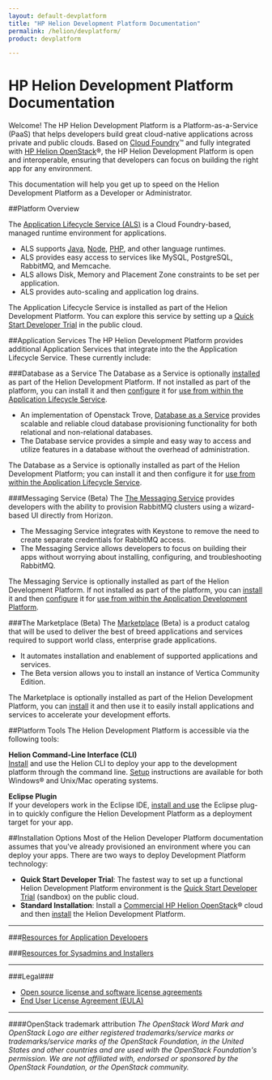 ```yaml
---
layout: default-devplatform
title: "HP Helion Development Platform Documentation"
permalink: /helion/devplatform/
product: devplatform

---
```

<!--UNDER REVISION-->

# HP Helion Development Platform Documentation

Welcome! The HP Helion Development Platform is a Platform-as-a-Service (PaaS) that helps developers build great cloud-native applications across private and public clouds.  Based on [Cloud Foundry](http://cloudfoundry.org/index.html)&trade; and fully integrated with [HP Helion OpenStack](/helion/openstack/)&reg;, the HP Helion Development Platform is open and interoperable, ensuring that developers can focus on building the right app for any environment.

This documentation will help you get up to speed on the  Helion Development Platform as a Developer or Administrator.

##Platform Overview

The [Application Lifecycle Service (ALS)](/als/v1/) is a Cloud Foundry-based, managed runtime environment for applications. 

- ALS supports [Java](/helion/devplatform/appdev/#java), [Node](/helion/devplatform/appdev/#node/), [PHP](/helion/devplatform/appdev/#php/), and other language runtimes.
- ALS provides easy access to services like MySQL, PostgreSQL, RabbitMQ, and Memcache.
- ALS allows Disk, Memory and Placement Zone constraints to be set per application.
- ALS provides auto-scaling and application log drains.
 
The Application Lifecycle Service is installed as part of the Helion Development Platform. You can explore this service by setting up a [Quick Start Developer Trial](/helion/devplatform/ALS-developer-trial-quick-start/) in the public cloud.

##Application Services
The HP Helion Development Platform provides additional Application Services that integrate into the the Application Lifecycle Service. These currently include:

###Database as a Service 
The Database as a Service is optionally [installed](/helion/devplatform/install/#database/) as part of the Helion Development Platform. If not installed as part of the platform, you can install it and then [configure](/helion/devplatform/connectdatabase/#configure/) it for [use from within the Application Lifecycle Service](/helion/devplatform/connectdatabase/).

- An implementation of Openstack Trove, [Database as a Service](/helion/devplatform/createdatabase/) provides scalable and reliable cloud database provisioning functionality for both relational and non-relational databases.  
- The Database service provides a simple and easy way to access and utilize features in a database without the overhead of administration.  

The Database as a Service is optionally installed as part of the Helion Development Platform; you can install it and then configure it for [use from within the Application Lifecycle Service](/helion/devplatform/connectdatabase/).

###Messaging Service (Beta)
The [The Messaging Service](/helion/devplatform/messageservice/)  provides developers with the ability to provision RabbitMQ clusters using a wizard-based UI directly from Horizon.

- The Messaging Service integrates with Keystone to remove the need to create separate credentials for RabbitMQ access. 
- The Messaging Service allows developers to focus on building their apps without worrying about installing, configuring, and troubleshooting RabbitMQ.

The Messaging Service is optionally installed as part of the Helion Development Platform. If not installed as part of the platform, you can [install](/helion/devplatform/install/#message/) it and then [configure](/helion/devplatform/messageservice/) it for [use from within the Application Development Platform](/helion/devplatform/msgaas/als).

###The Marketplace (Beta)
The [Marketplace](/helion/devplatform/marketplace/) (Beta) is a product catalog that will be used to deliver the best of breed applications and services required to support world class, enterprise grade applications.

- It automates installation and enablement of supported applications and services.
- The Beta version allows you to install an instance of Vertica Community Edition.

The Marketplace is optionally installed as part of the Helion Development Platform, you can [install](/helion/devplatform/install/#marketplace/) it and then use it to easily install applications and services to accelerate your development efforts.

##Platform Tools
The Helion Development Platform is accessible via the following tools: 

**Helion Command-Line Interface (CLI)**<br>
[Install](/als/v1/user/client/) and use the Helion CLI to deploy your app to the development platform through the command line. [Setup](/als/v1/user/client/#helion-client-setup/) instructions are available for both Windows&reg; and Unix/Mac operating systems.

**Eclipse Plugin**<br>
 If your developers work in the Eclipse IDE, [install and use](/helion/devplatform/eclipse/) the Eclipse plug-in to quickly configure the Helion Development Platform as a deployment target for your app. 

##Installation Options
Most of the Helion Developer Platform documentation assumes that you've already provisioned an environment where you can deploy your apps. There are two ways to deploy Development Platform technology:
 
- **Quick Start Developer Trial**: The fastest way to set up a functional Helion Development Platform environment is the [Quick Start Developer Trial](/helion/devplatform/ALS-developer-trial-quick-start/) (sandbox) on the public cloud.
- **Standard Installation**: Install a [Commercial HP Helion OpenStack](/helion/openstack/install/overview/)&reg; cloud and then [install](/helion/devplatform/install/) the Helion Development Platform. 

----------


###[Resources for Application Developers](/helion/devplatform/appdev/)
  
###[Resources for Sysadmins and Installers](/helion/devplatform/sysadmin/)
  
<!--### [Resources for OpenStack Integration, Extension, and Service Development](/helion/devplatform/servicedev/) -->


----------

###Legal###
* [Open source license and software license agreements](/helion/openstack/3rd-party-license-agreements/)
* [End User License Agreement (EULA)](/helion/openstack/eula/)

----
####OpenStack trademark attribution
*The OpenStack Word Mark and OpenStack Logo are either registered trademarks/service marks or trademarks/service marks of the OpenStack Foundation, in the United States and other countries and are used with the OpenStack Foundation's permission. We are not affiliated with, endorsed or sponsored by the OpenStack Foundation, or the OpenStack community.*
 

